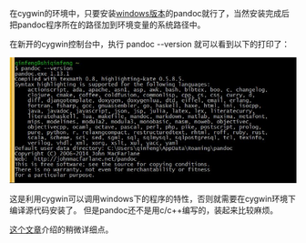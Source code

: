 <!---pandoc的安装-->

在cygwin的环境中，只要安装[windows版本](http://johnmacfarlane.net/pandoc/installing.html)的pandoc就行了，当然安装完成后把pandoc程序所在的路径加到环境变量的系统路径中。

在新开的cygwin控制台中，执行 pandoc --version 就可以看到以下的打印了：

![pandoc --version](pandoc-version.jpg)

这是利用cygwin可以调用windows下的程序的特性，否则就需要在cygwin环境下编译源代码安装了。
但是pandoc还不是用c/c++编写的，装起来比较麻烦。

[这个文章](pandoc_install.html)介绍的稍微详细点。
